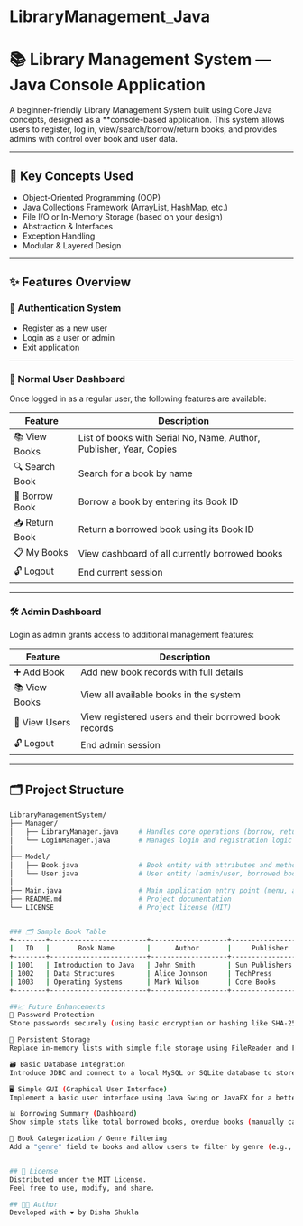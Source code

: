 # LibraryManagement_Java
# 📚 Library Management System — Java Console Application

A beginner-friendly Library Management System built using Core Java concepts, designed as a **console-based application. This system allows users to register, log in, view/search/borrow/return books, and provides admins with control over book and user data.

---

## 🧠 Key Concepts Used

- Object-Oriented Programming (OOP)
- Java Collections Framework (ArrayList, HashMap, etc.)
- File I/O or In-Memory Storage (based on your design)
- Abstraction & Interfaces
- Exception Handling
- Modular & Layered Design

---

## ✨ Features Overview

### 🔐 Authentication System

- Register as a new user
- Login as a user or admin
- Exit application

---

### 👤 Normal User Dashboard

Once logged in as a regular user, the following features are available:

| Feature         | Description                                                                 |
|-----------------|-----------------------------------------------------------------------------|
| 📚 View Books     | List of books with Serial No, Name, Author, Publisher, Year, Copies      |
| 🔍 Search Book    | Search for a book by name                                              |
| 📖 Borrow Book    | Borrow a book by entering its Book ID                                  |
| 📥 Return Book    | Return a borrowed book using its Book ID                               |
| 📋 My Books       | View dashboard of all currently borrowed books                           |
| 🔓 Logout         | End current session                                                      |

---

### 🛠 Admin Dashboard

Login as admin grants access to additional management features:

| Feature           | Description                                                                  |
|-------------------|------------------------------------------------------------------------------|
| ➕ Add Book       | Add new book records with full details                                     |
| 📚 View Books     | View all available books in the system                                     |
| 👥 View Users     | View registered users and their borrowed book records                      |
| 🔓 Logout         | End admin session                                                          |

---

## 🗂 Project Structure

```bash
LibraryManagementSystem/
├── Manager/
│   ├── LibraryManager.java     # Handles core operations (borrow, return, search, etc.)
│   └── LoginManager.java       # Manages login and registration logic
│
├── Model/
│   ├── Book.java               # Book entity with attributes and methods
│   └── User.java               # User entity (admin/user, borrowed books, etc.)
│
├── Main.java                   # Main application entry point (menu, app flow)
├── README.md                   # Project documentation
└── LICENSE                     # Project license (MIT)


### 🗂 Sample Book Table
+--------+------------------------+-------------------+------------------+------+------------------+
|   ID   |       Book Name        |      Author       |     Publisher    | Year | Copies/Total     |
+--------+------------------------+-------------------+------------------+------+------------------+
| 1001   | Introduction to Java   | John Smith        | Sun Publishers   | 2020 | 3 / 5            |
| 1002   | Data Structures        | Alice Johnson     | TechPress        | 2018 | 1 / 2            |
| 1003   | Operating Systems      | Mark Wilson       | Core Books       | 2019 | 0 / 4 (Out of Stock)|
+--------+------------------------+-------------------+------------------+------+------------------+

##📈 Future Enhancements
🔐 Password Protection
Store passwords securely (using basic encryption or hashing like SHA-256).

💾 Persistent Storage
Replace in-memory lists with simple file storage using FileReader and FileWriter or BufferedReader/Writer.

🗃 Basic Database Integration
Introduce JDBC and connect to a local MySQL or SQLite database to store books and user records permanently.

🖥 Simple GUI (Graphical User Interface)
Implement a basic user interface using Java Swing or JavaFX for a better user experience.

📊 Borrowing Summary (Dashboard)
Show simple stats like total borrowed books, overdue books (manually calculated), etc.

📎 Book Categorization / Genre Filtering
Add a "genre" field to books and allow users to filter by genre (e.g., Science, Literature, Tech).


## 📄 License
Distributed under the MIT License.
Feel free to use, modify, and share.

## 👨‍💻 Author
Developed with ❤ by Disha Shukla
